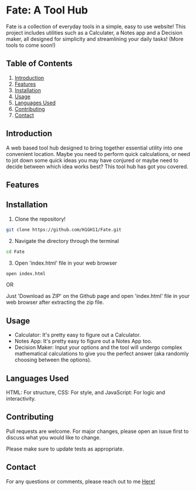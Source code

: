# Fate: A Tool Hub
Fate is a collection of everyday tools in a simple, easy to use website! This project includes utilities such as a Calculater, a Notes app and a Decision maker, all designed for simplicity and streamlining your daily tasks! (More tools to come soon!)

## Table of Contents
1. [Introduction](https://github.com/H1GH11/Fate?tab=readme-ov-file#introduction)
2. [Features](https://github.com/H1GH11/Fate?tab=readme-ov-file#features)
3. [Installation](https://github.com/H1GH11/Fate?tab=readme-ov-file#installation)
4. [Usage](https://github.com/H1GH11/Fate?tab=readme-ov-file#usage)
5. [Languages Used](https://github.com/H1GH11/Fate?tab=readme-ov-file#languages-used)
6. [Contributing](https://github.com/H1GH11/Fate?tab=readme-ov-file#languages-used)
7. [Contact](https://github.com/H1GH11/Fate?tab=readme-ov-file#languages-used)

## Introduction
A web based tool hub designed to bring together essential utility into one convenient location. Maybe you need to perform quick calculations, or need to jot down some quick ideas you may have conjured or maybe need to decide between which idea works best? This tool hub has got you covered.

## Features

## Installation
1. Clone the repository!
```bash
git clone https://github.com/H1GH11/Fate.git
```

2. Navigate the directory through the terminal
```bash 
cd Fate
```

3. Open 'index.html' file in your web browser
```bash
open index.html
```

OR 

Just 'Download as ZIP' on the Github page and open 'index.html' file in your web browser after extracting the zip file.
## Usage
- Calculator: It's pretty easy to figure out a Calculator.
- Notes App: It's pretty easy to figure out a Notes App too.
- Decision Maker: Input your options and the tool will undergo complex mathematical calculations to give you the perfect answer (aka randomly choosing between the options).
## Languages Used
HTML: For structure, CSS: For style, and JavaScript: For logic and interactivity.
## Contributing 

Pull requests are welcome. For major changes, please open an issue first
to discuss what you would like to change.

Please make sure to update tests as appropriate.

## Contact
For any questions or comments, please reach out to me [Here!](mailto:pawanksingh12dec@gmail.com)